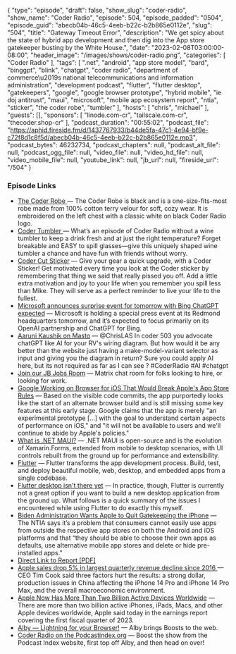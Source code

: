 {
  "type": "episode",
  "draft": false,
  "show_slug": "coder-radio",
  "show_name": "Coder Radio",
  "episode": 504,
  "episode_padded": "0504",
  "episode_guid": "abecb04b-46c5-4eeb-b22c-b2b865e0112e",
  "slug": "504",
  "title": "Gateway Timeout Error",
  "description": "We get spicy about the state of hybrid app development and then dig into the App store gatekeeper busting by the White House.",
  "date": "2023-02-08T03:00:00-08:00",
  "header_image": "/images/shows/coder-radio.png",
  "categories": [
    "Coder Radio"
  ],
  "tags": [
    ".net",
    "android",
    "app store model",
    "bard",
    "binggpt",
    "blink",
    "chatgpt",
    "coder radio",
    "department of commerce\u2019s national telecommunications and information administration",
    "development podcast",
    "flutter",
    "flutter desktop",
    "gatekeepers",
    "google",
    "google browser prototype",
    "hybrid mobile",
    "ie doj antitrust",
    "maui",
    "microsoft",
    "mobile app ecosystem report",
    "ntia",
    "sticker",
    "the coder robe",
    "tumbler"
  ],
  "hosts": [
    "chris",
    "michael"
  ],
  "guests": [],
  "sponsors": [
    "linode.com-cr",
    "tailscale.com-cr",
    "thecoder.shop-cr"
  ],
  "podcast_duration": "00:55:02",
  "podcast_file": "https://aphid.fireside.fm/d/1437767933/b44de5fa-47c1-4e94-bf9e-c72f8d1c8f5d/abecb04b-46c5-4eeb-b22c-b2b865e0112e.mp3",
  "podcast_bytes": 46232734,
  "podcast_chapters": null,
  "podcast_alt_file": null,
  "podcast_ogg_file": null,
  "video_file": null,
  "video_hd_file": null,
  "video_mobile_file": null,
  "youtube_link": null,
  "jb_url": null,
  "fireside_url": "/504"
}


### Episode Links

  * [The Coder Robe ](https://www.jupitergarage.com/product/the-coder-robe "The Coder Robe ") — The Coder Robe is black and is a one-size-fits-most robe made from 100% cotton terry velour for soft, cozy wear. It is embroidered on the left chest with a classic white on black Coder Radio logo.
  * [Coder Tumbler ](https://www.jupitergarage.com/product/coder-tumbler "Coder Tumbler ") — What’s an episode of Coder Radio without a wine tumbler to keep a drink fresh and at just the right temperature? Forget breakable and EASY to spill glasses—give this uniquely shaped wine tumbler a chance and have fun with friends without worry.
  * [Coder Cut Sticker](https://www.jupitergarage.com/product/coder-cut-sticker "Coder Cut Sticker") — Give your gear a quick upgrade, with a Coder Sticker! Get motivated every time you look at the Coder sticker by remembering that thing we said that really pissed you off. Add a little extra motivation and joy to your life when you remember you spill less than Mike. They will serve as a perfect reminder to live your life to the fullest.
  * [Microsoft announces surprise event for tomorrow with Bing ChatGPT expected](https://www.theverge.com/2023/2/6/23574185/microsoft-event-date-time-openai-bing-chatgpt "Microsoft announces surprise event for tomorrow with Bing ChatGPT expected") — Microsoft is holding a special press event at its Redmond headquarters tomorrow, and it’s expected to focus primarily on its OpenAI partnership and ChatGPT for Bing.
  * [Aaruni Kaushik on Masto](https://podcastindex.social/@double_a_runi@mastodon.edufor.me/109807222192146753 "Aaruni Kaushik on Masto") — @ChrisLAS In coder 503 you advocate chatGPT like AI for your RV's wiring diagram. But how would it be any better than the website just having a make-model-variant selector as input and giving you the diagram in return? Sure you could apply AI here, but its not required as far as I can see ? #CoderRadio #AI #chatgpt
  * [Join our JB Jobs Room](https://matrix.to/#/%23jobs:jupiterbroadcasting.com "Join our JB Jobs Room") — Matrix chat room for folks looking to hire, or looking for work.
  * [Google Working on Browser for iOS That Would Break Apple's App Store Rules](https://www.macrumors.com/2023/02/04/google-working-on-browser-that-would-break-rules/ "Google Working on Browser for iOS That Would Break Apple's App Store Rules") — Based on the visible code commits, the app purportedly looks like the start of an alternate browser build and is still missing some key features at this early stage. Google claims that the app is merely "an experimental prototype [...] with the goal to understand certain aspects of performance on iOS," and "it will not be available to users and we'll continue to abide by Apple's policies."
  * [What is .NET MAUI?](https://learn.microsoft.com/en-us/dotnet/maui/what-is-maui?view=net-maui-7.0 "What is .NET MAUI?") — .NET MAUI is open-source and is the evolution of Xamarin.Forms, extended from mobile to desktop scenarios, with UI controls rebuilt from the ground up for performance and extensibility. 
  * [Flutter](https://flutter.dev/ "Flutter") — Flutter transforms the app development process. Build, test, and deploy beautiful mobile, web, desktop, and embedded apps from a single codebase.
  * [Flutter desktop isn't there yet](https://plei.one/blog/flutter-desktop-not-there-yet/ "Flutter desktop isn't there yet") — In practice, though, Flutter is currently not a great option if you want to build a new desktop application from the ground up. What follows is a quick summary of the issues I encountered while using Flutter to do exactly this myself.
  * [Biden Administration Wants Apple to Quit Gatekeeping the iPhone](https://gizmodo.com/biden-admin-iphone-android-ios-app-store-sideload-ntia-1850066905 "Biden Administration Wants Apple to Quit Gatekeeping the iPhone") — The NTIA says it’s a problem that consumers cannot easily use apps from outside the respective app stores on both the Android and iOS platforms and that “they should be able to choose their own apps as defaults, use alternative mobile app stores and delete or hide pre-installed apps.” 
  * [Direct Link to Report [PDF]](https://www.ntia.gov/sites/default/files/publications/mobileappecosystemreport.pdf "Direct Link to Report \[PDF\]")
  * [Apple sales drop 5% in largest quarterly revenue decline since 2016 ](https://www.cnbc.com/2023/02/02/apple-aapl-earnings-q1-2023.html "Apple sales drop 5% in largest quarterly revenue decline since 2016 ") — CEO Tim Cook said three factors hurt the results: a strong dollar, production issues in China affecting the iPhone 14 Pro and iPhone 14 Pro Max, and the overall macroeconomic environment. 
  * [Apple Now Has More Than Two Billion Active Devices Worldwide](https://www.macrumors.com/2023/02/02/apple-two-billion-active-devices/ "Apple Now Has More Than Two Billion Active Devices Worldwide") — There are more than two billion active iPhones, iPads, Macs, and other Apple devices worldwide, Apple said today in the earnings report covering the first fiscal quarter of 2023. 
  * [Alby — Lightning for your Browser!](https://getalby.com/ "Alby — Lightning for your Browser!") — Alby brings Boosts to the web.
  * [Coder Radio on the Podcastindex.org](https://podcastindex.org/podcast/487548 "Coder Radio on the Podcastindex.org") — Boost the show from the Podcast Index website, first top off Alby, and then head on over!


